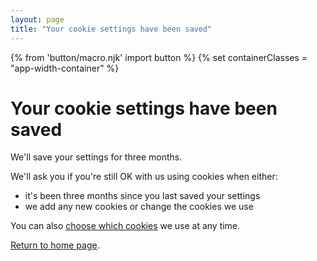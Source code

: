 ```yaml
---
layout: page
title: "Your cookie settings have been saved"
---
```

{% from 'button/macro.njk' import button %}
{% set containerClasses = "app-width-container" %}

# Your cookie settings have been saved

We'll save your settings for three months.

We'll ask you if you're still OK with us using cookies when either:

- it's been three months since you last saved your settings
- we add any new cookies or change the cookies we use

You can also [choose which cookies](/nhsbsa-digital-playbook/cookie-policy/) we use at any time.

[Return to home page](/nhsbsa-digital-playbook/).